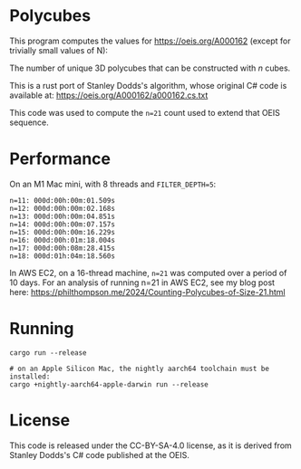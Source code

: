 # Polycubes

This program computes the values for https://oeis.org/A000162 (except for trivially small values of N):

The number of unique 3D polycubes that can be constructed with *n* cubes.

This is a rust port of Stanley Dodds's algorithm, whose original C# code is available at: https://oeis.org/A000162/a000162.cs.txt

This code was used to compute the `n=21` count used to extend that OEIS sequence.

# Performance

On an M1 Mac mini, with 8 threads and `FILTER_DEPTH=5`:
```
n=11: 000d:00h:00m:01.509s
n=12: 000d:00h:00m:02.168s
n=13: 000d:00h:00m:04.851s
n=14: 000d:00h:00m:07.157s
n=15: 000d:00h:00m:16.229s
n=16: 000d:00h:01m:18.004s
n=17: 000d:00h:08m:28.415s
n=18: 000d:01h:04m:18.560s 
```

In AWS EC2, on a 16-thread machine, `n=21` was computed over a period of 10 days.  For an analysis of running n=21 in AWS EC2, see my blog post here:
https://philthompson.me/2024/Counting-Polycubes-of-Size-21.html

# Running

```
cargo run --release

# on an Apple Silicon Mac, the nightly aarch64 toolchain must be installed:
cargo +nightly-aarch64-apple-darwin run --release
```

# License

This code is released under the CC-BY-SA-4.0 license, as it is derived from Stanley Dodds's C# code published at the OEIS.
